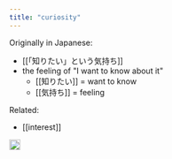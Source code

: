 ```yaml
---
title: "curiosity"
---
```


Originally in Japanese:
- [[「知りたい」という気持ち]]
- the feeling of "I want to know about it"
    - [[知りたい]] = want to know
    - [[気持ち]] = feeling

Related:

- [[interest]]

<img src='https://scrapbox.io/api/pages/nishio/en/icon' alt='en.icon' height="19.5"/>